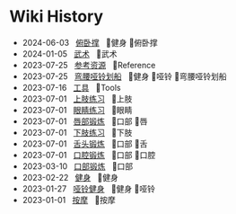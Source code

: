 # Wiki History

- 2024-06-03&nbsp;&nbsp; [俯卧撑](/0017_健身_俯卧撑)&nbsp;&nbsp; :bookmark:健身 :bookmark:俯卧撑
- 2024-01-05&nbsp;&nbsp; [武术](/0016_武术)&nbsp;&nbsp; :bookmark:武术
- 2023-07-25&nbsp;&nbsp; [参考资源](/0014_Reference)&nbsp;&nbsp; :bookmark:Reference
- 2023-07-25&nbsp;&nbsp; [弯腰哑铃划船](/0015_健身_哑铃_弯腰哑铃划船)&nbsp;&nbsp; :bookmark:健身 :bookmark:哑铃 :bookmark:弯腰哑铃划船
- 2023-07-16&nbsp;&nbsp; [工具](/0013_Tools)&nbsp;&nbsp; :bookmark:Tools
- 2023-07-01&nbsp;&nbsp; [上肢练习](/0010_上肢)&nbsp;&nbsp; :bookmark:上肢
- 2023-07-01&nbsp;&nbsp; [眼睛练习](/0012_眼睛)&nbsp;&nbsp; :bookmark:眼睛
- 2023-07-01&nbsp;&nbsp; [唇部锻炼](/0008_口部_唇)&nbsp;&nbsp; :bookmark:口部 :bookmark:唇
- 2023-07-01&nbsp;&nbsp; [下肢练习](/0011_下肢)&nbsp;&nbsp; :bookmark:下肢
- 2023-07-01&nbsp;&nbsp; [舌头锻炼](/0007_口部_舌)&nbsp;&nbsp; :bookmark:口部 :bookmark:舌
- 2023-07-01&nbsp;&nbsp; [口腔锻炼](/0009_口部_口腔)&nbsp;&nbsp; :bookmark:口部 :bookmark:口腔
- 2023-03-10&nbsp;&nbsp; [口部锻炼](/0006_口部)&nbsp;&nbsp; :bookmark:口部
- 2023-02-22&nbsp;&nbsp; [健身](/0005_健身)&nbsp;&nbsp; :bookmark:健身
- 2023-01-27&nbsp;&nbsp; [哑铃健身](/0004_健身_哑铃)&nbsp;&nbsp; :bookmark:健身 :bookmark:哑铃
- 2023-01-01&nbsp;&nbsp; [按摩](/0003_按摩)&nbsp;&nbsp; :bookmark:按摩
